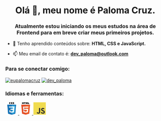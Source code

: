 <h1 align="center">Olá 👋, meu nome é Paloma Cruz.</h1>
<h3 align="center"> Atualmente estou iniciando os meus estudos na área de Frontend para em breve criar meus primeiros projetos.</h3>

- 🌱 Tenho aprendido conteúdos sobre: **HTML, CSS e JavaScript.**

- 📫 Meu email de contato é: **dev_paloma@outlook.com**

<h3 align="left">Para se conectar comigo:</h3>
<p align="left">
<a href="https://linkedin.com/in/eupalomacruz" target="blank"><img align="center" src="https://raw.githubusercontent.com/rahuldkjain/github-profile-readme-generator/master/src/images/icons/Social/linked-in-alt.svg" alt="eupalomacruz" height="30" width="40" /></a>
<a href="https://instagram.com/dev_paloma" target="blank"><img align="center" src="https://raw.githubusercontent.com/rahuldkjain/github-profile-readme-generator/master/src/images/icons/Social/instagram.svg" alt="dev_paloma" height="30" width="40" /></a>
</p>

<h3 align="left">Idiomas e ferramentas:</h3>
<p align="left"> <a href="https://www.w3schools.com/css/" target="_blank" rel="noreferrer"> <img src="https://raw.githubusercontent.com/devicons/devicon/master/icons/css3/css3-original-wordmark.svg" alt="css3" width="40" height="40"/> </a> <a href="https://www.w3.org/html/" target="_blank" rel="noreferrer"> <img src="https://raw.githubusercontent.com/devicons/devicon/master/icons/html5/html5-original-wordmark.svg" alt="html5" width="40" height="40"/> </a> <a href="https://developer.mozilla.org/en-US/docs/Web/JavaScript" target="_blank" rel="noreferrer"> <img src="https://raw.githubusercontent.com/devicons/devicon/master/icons/javascript/javascript-original.svg" alt="javascript" width="40" height="40"/> </a> </p>
